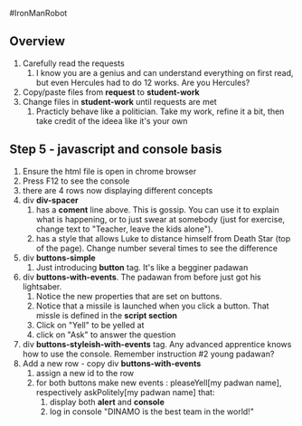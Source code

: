#IronManRobot

## Overview
1. Carefully read the requests 
    1. I know you are a genius and can understand everything on first read, but even Hercules had to do 12 works. Are you Hercules?
1. Copy/paste files from **request** to **student-work**
1. Change files in **student-work** until requests are met
    1. Practicly behave like a politician. Take my work, refine it a bit, then take credit of the ideea like it's your own

## Step 5 - javascript and console basis

1. Ensure the html file is open in chrome browser
1. Press F12 to see the console
1. there are 4 rows now displaying different concepts
1. div **div-spacer**
    1. has a **coment** line above. This is gossip. You can use it to explain what is happening, or to just swear at somebody (just for exercise, change text to "Teacher, leave the kids alone").
    1. has a style that allows Luke to distance himself from Death Star (top of the page). Change number several times to see the difference
1. div **buttons-simple**
    1. Just introducing **button** tag. It's like a begginer padawan
1. div **buttons-with-events**. The padawan from before just got his lightsaber. 
    1. Notice the new properties that are set on buttons. 
    1. Notice that a missile is launched when you click a button. That missle is defined in the **script section**
    1. Click on "Yell" to be yelled at
    1. click on "Ask" to answer the question
1. div **buttons-styleish-with-events** tag. Any advanced apprentice knows how to use the console. Remember instruction #2 young padawan?
1. Add a new row - copy div **buttons-with-events**
    1. assign a new id to the row
    1. for both buttons make new events : pleaseYell[my padwan name], respectively askPolitely[my padwan name] that:
        1. display both **alert** and **console**
        1. log in console "DINAMO is the best team in the world!"